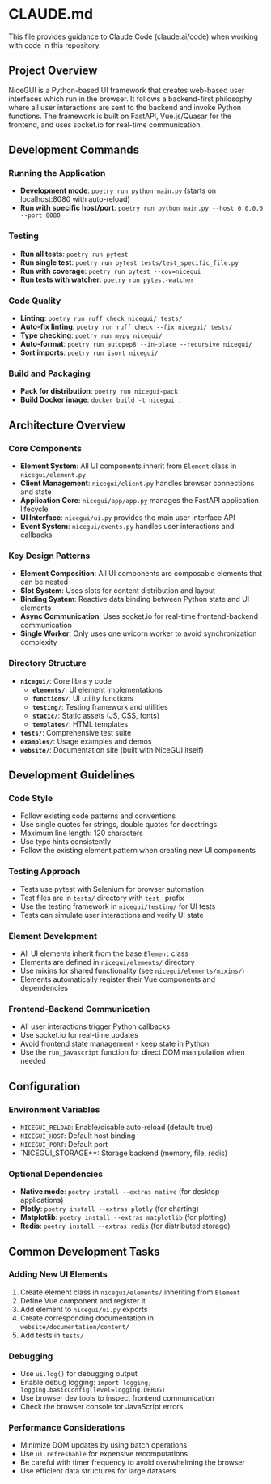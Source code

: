 # CLAUDE.md

This file provides guidance to Claude Code (claude.ai/code) when working with code in this repository.

## Project Overview

NiceGUI is a Python-based UI framework that creates web-based user interfaces which run in the browser. It follows a backend-first philosophy where all user interactions are sent to the backend and invoke Python functions. The framework is built on FastAPI, Vue.js/Quasar for the frontend, and uses socket.io for real-time communication.

## Development Commands

### Running the Application
- **Development mode**: `poetry run python main.py` (starts on localhost:8080 with auto-reload)
- **Run with specific host/port**: `poetry run python main.py --host 0.0.0.0 --port 8080`

### Testing
- **Run all tests**: `poetry run pytest`
- **Run single test**: `poetry run pytest tests/test_specific_file.py`
- **Run with coverage**: `poetry run pytest --cov=nicegui`
- **Run tests with watcher**: `poetry run pytest-watcher`

### Code Quality
- **Linting**: `poetry run ruff check nicegui/ tests/`
- **Auto-fix linting**: `poetry run ruff check --fix nicegui/ tests/`
- **Type checking**: `poetry run mypy nicegui/`
- **Auto-format**: `poetry run autopep8 --in-place --recursive nicegui/`
- **Sort imports**: `poetry run isort nicegui/`

### Build and Packaging
- **Pack for distribution**: `poetry run nicegui-pack`
- **Build Docker image**: `docker build -t nicegui .`

## Architecture Overview

### Core Components
- **Element System**: All UI components inherit from `Element` class in `nicegui/element.py`
- **Client Management**: `nicegui/client.py` handles browser connections and state
- **Application Core**: `nicegui/app/app.py` manages the FastAPI application lifecycle
- **UI Interface**: `nicegui/ui.py` provides the main user interface API
- **Event System**: `nicegui/events.py` handles user interactions and callbacks

### Key Design Patterns
- **Element Composition**: All UI components are composable elements that can be nested
- **Slot System**: Uses slots for content distribution and layout
- **Binding System**: Reactive data binding between Python state and UI elements
- **Async Communication**: Uses socket.io for real-time frontend-backend communication
- **Single Worker**: Only uses one uvicorn worker to avoid synchronization complexity

### Directory Structure
- **`nicegui/`**: Core library code
  - **`elements/`**: UI element implementations
  - **`functions/`**: UI utility functions
  - **`testing/`**: Testing framework and utilities
  - **`static/`**: Static assets (JS, CSS, fonts)
  - **`templates/`**: HTML templates
- **`tests/`**: Comprehensive test suite
- **`examples/`**: Usage examples and demos
- **`website/`**: Documentation site (built with NiceGUI itself)

## Development Guidelines

### Code Style
- Follow existing code patterns and conventions
- Use single quotes for strings, double quotes for docstrings
- Maximum line length: 120 characters
- Use type hints consistently
- Follow the existing element pattern when creating new UI components

### Testing Approach
- Tests use pytest with Selenium for browser automation
- Test files are in `tests/` directory with `test_` prefix
- Use the testing framework in `nicegui/testing/` for UI tests
- Tests can simulate user interactions and verify UI state

### Element Development
- All UI elements inherit from the base `Element` class
- Elements are defined in `nicegui/elements/` directory
- Use mixins for shared functionality (see `nicegui/elements/mixins/`)
- Elements automatically register their Vue components and dependencies

### Frontend-Backend Communication
- All user interactions trigger Python callbacks
- Use socket.io for real-time updates
- Avoid frontend state management - keep state in Python
- Use the `run_javascript` function for direct DOM manipulation when needed

## Configuration

### Environment Variables
- `NICEGUI_RELOAD`: Enable/disable auto-reload (default: true)
- `NICEGUI_HOST`: Default host binding
- `NICEGUI_PORT`: Default port
- `NICEGUI_STORAGE**: Storage backend (memory, file, redis)

### Optional Dependencies
- **Native mode**: `poetry install --extras native` (for desktop applications)
- **Plotly**: `poetry install --extras plotly` (for charting)
- **Matplotlib**: `poetry install --extras matplotlib` (for plotting)
- **Redis**: `poetry install --extras redis` (for distributed storage)

## Common Development Tasks

### Adding New UI Elements
1. Create element class in `nicegui/elements/` inheriting from `Element`
2. Define Vue component and register it
3. Add element to `nicegui/ui.py` exports
4. Create corresponding documentation in `website/documentation/content/`
5. Add tests in `tests/`

### Debugging
- Use `ui.log()` for debugging output
- Enable debug logging: `import logging; logging.basicConfig(level=logging.DEBUG)`
- Use browser dev tools to inspect frontend communication
- Check the browser console for JavaScript errors

### Performance Considerations
- Minimize DOM updates by using batch operations
- Use `ui.refreshable` for expensive recomputations
- Be careful with timer frequency to avoid overwhelming the browser
- Use efficient data structures for large datasets
